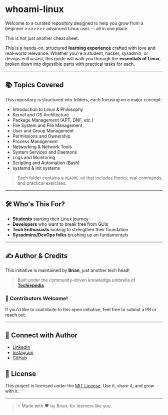 # whoami-linux

Welcome to a curated repository designed to help you grow from a beginner >>>>>>> advanced Linux user — all in one place.

This is not just another cheat sheet.

This is a hands-on, structured **learning experience** crafted with love and real-world relevance. Whether you're a student, hacker, sysadmin, or devops enthusiast, this guide will walk you through the **essentials of Linux**, broken down into digestible parts with practical tasks for each.

---

## 📚 Topics Covered

This repository is structured into folders, each focusing on a major concept:

- Introduction to Linux & Philosophy
- Kernel and OS Architecture
- Package Management (APT, DNF, etc.)
- File System and File Management
- User and Group Management
- Permissions and Ownership
- Process Management
- Networking & Network Tools
- System Services and Daemons
- Logs and Monitoring
- Scripting and Automation (Bash)
- systemd & init systems

> Each folder contains a `README.md` that includes theory, real commands, and practical exercises.

---

## 🛠 Who's This For?

- **Students** starting their Linux journey  
- **Developers** who want to break free from GUIs  
- **Tech Enthusiasts** looking to strengthen their foundation  
- **Sysadmins/DevOps folks** brushing up on fundamentals

---

## ✍️ Author & Credits

This initiative is maintained by **Brian**, just another tech head!
> Built under the community-driven knowledge umbrella of **[Techiepedia](https://linkedin.com/techiepediahttps://www.linkedin.com/company/techiepediaonlinkedin)**.

### 🙌 Contributors Welcome!

If you'd like to contribute to this open initiative, feel free to submit a PR or reach out.

---

## 🔗 Connect with Author

- [LinkedIn](https://www.linkedin.com/in/brianroyee)
- [Instagram](https://instagram.com/brianroymathew)
- [GitHub](https://github.com/brianroyee)

## 📄 License

This project is licensed under the [MIT License](LICENSE). Use it, share it, and grow with it.

---

> ⚡ Made with ❤️ by Brian, for learners like you.
